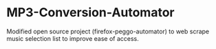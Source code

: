 # MP3-Conversion-Automator
Modified open source project (firefox-peggo-automator) to web scrape music selection list to improve ease of access.
